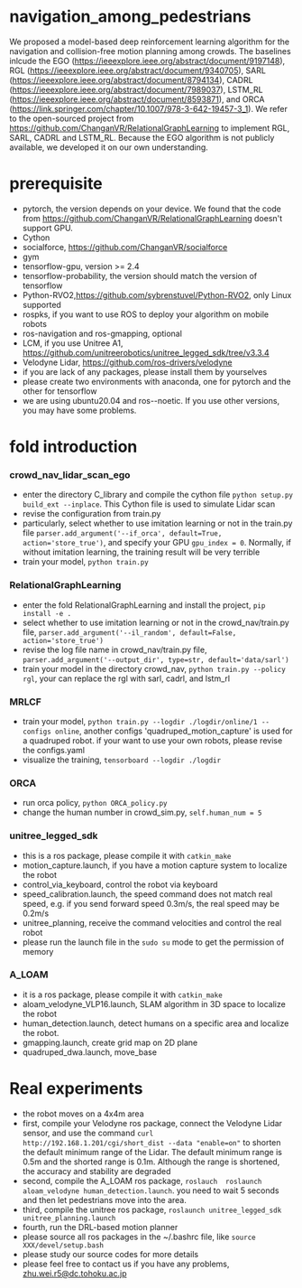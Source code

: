 # navigation_among_pedestrians
We proposed a model-based deep reinforcement learning algorithm for the navigation and collision-free motion planning among crowds. The baselines inlcude the EGO (https://ieeexplore.ieee.org/abstract/document/9197148), RGL (https://ieeexplore.ieee.org/abstract/document/9340705), SARL (https://ieeexplore.ieee.org/abstract/document/8794134), CADRL (https://ieeexplore.ieee.org/abstract/document/7989037), LSTM_RL (https://ieeexplore.ieee.org/abstract/document/8593871), and ORCA (https://link.springer.com/chapter/10.1007/978-3-642-19457-3_1). We refer to the open-sourced project from https://github.com/ChanganVR/RelationalGraphLearning to implement RGL, SARL, CADRL and LSTM_RL. Because the EGO algorithm is not publicly available, we developed it on our own understanding.

# prerequisite
- pytorch, the version depends on your device. We found that the code from https://github.com/ChanganVR/RelationalGraphLearning doesn't support GPU.
- Cython
- socialforce, https://github.com/ChanganVR/socialforce
- gym
- tensorflow-gpu, version >= 2.4
- tensorflow-probability, the version should match the version of tensorflow
- Python-RVO2,https://github.com/sybrenstuvel/Python-RVO2, only Linux supported
- rospks, if you want to use ROS to deploy your algorithm on mobile robots
- ros-navigation and ros-gmapping, optional
- LCM, if you use Unitree A1, https://github.com/unitreerobotics/unitree_legged_sdk/tree/v3.3.4
- Velodyne Lidar, https://github.com/ros-drivers/velodyne
- if you are lack of any packages, please install them by yourselves
- please create two environments with anaconda, one for pytorch and the other for tensorflow
- we are using ubuntu20.04 and ros--noetic. If you use other versions, you may have some problems.

# fold introduction
### crowd_nav_lidar_scan_ego
- enter the directory C_library and compile the cython file
```python setup.py build_ext --inplace```. This Cython file is used to simulate Lidar scan
- revise the configuration from train.py
- particularly, select whether to use imitation learning or not in the train.py file
```parser.add_argument('--if_orca', default=True, action='store_true')```, and specify your GPU ```gpu_index = 0```. Normally, if without imitation learning, the training result will be very terrible
- train your model, ```python train.py```

### RelationalGraphLearning
- enter the fold RelationalGraphLearning and install the project, ```pip install -e .```
- select whether to use imitation learning or not in the crowd_nav/train.py file, ```parser.add_argument('--il_random', default=False, action='store_true')```
- revise the log file name in crowd_nav/train.py file, ```parser.add_argument('--output_dir', type=str, default='data/sarl')```
- train your model in the directory crowd_nav, ```python train.py --policy rgl```, your can replace the rgl with sarl, cadrl, and lstm_rl

### MRLCF
- train your model, ```python train.py --logdir ./logdir/online/1 --configs online```, another configs 'quadruped_motion_capture' is used for a quadruped robot. if your want to use your own robots, please revise the configs.yaml
- visualize the training, ```tensorboard --logdir ./logdir```

### ORCA
- run orca policy, ```python ORCA_policy.py```
- change the human number in crowd_sim.py, ```self.human_num = 5```

### unitree_legged_sdk
- this is a ros package, please compile it with ```catkin_make```
- motion_capture.launch, if you have a motion capture system to localize the robot
- control_via_keyboard, control the robot via keyboard
- speed_calibration.launch, the speed command does not match real speed, e.g. if you send forward speed 0.3m/s, the real speed may be 0.2m/s
- unitree_planning, receive the command velocities and control the real robot
- please run the launch file in the ```sudo su``` mode to get the permission of memory

### A_LOAM
- it is a ros package, please compile it with ```catkin_make```
- aloam_velodyne_VLP16.launch, SLAM algorithm in 3D space to localize the robot
- human_detection.launch, detect humans on a specific area and localize the robot.
- gmapping.launch, create grid map on 2D plane
- quadruped_dwa.launch, move_base

# Real experiments
- the robot moves on a 4x4m area
- first, compile your Velodyne ros package, connect the Velodyne Lidar sensor, and use the command ```curl http://192.168.1.201/cgi/short_dist --data "enable=on"``` to shorten the default minimum range of the Lidar. The default minimum range is 0.5m and the shorted range is 0.1m. Although the range is shortened, the accuracy and stability are degraded
- second, compile the A_LOAM ros package, ```roslauch  roslaunch aloam_velodyne human_detection.launch```. you need to wait 5 seconds and then let pedestrians move into the area.
- third, compile the unitree ros package, ```roslaunch unitree_legged_sdk unitree_planning.launch```
- fourth, run the DRL-based motion planner
- please source all ros packages in the ~/.bashrc file, like ```source XXX/devel/setup.bash```
- please study our source codes for more details
- please feel free to contact us if you have any problems, zhu.wei.r5@dc.tohoku.ac.jp
